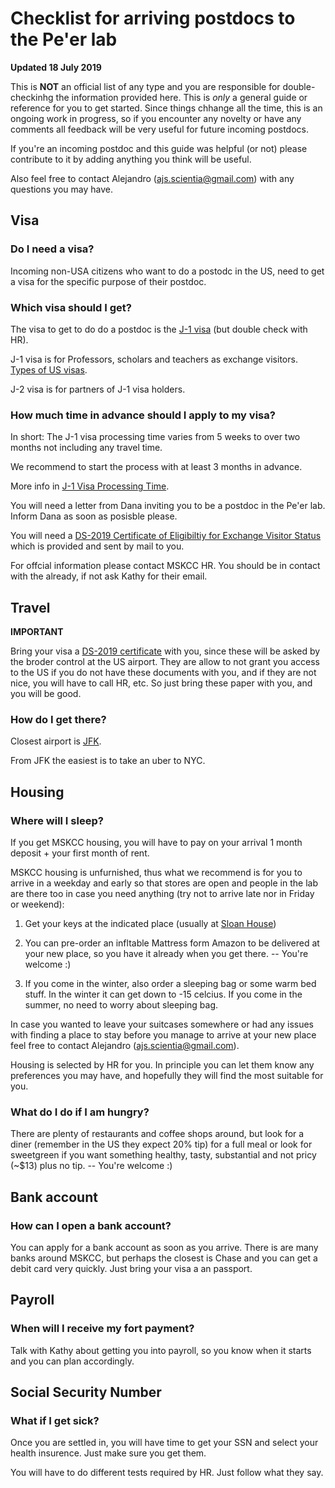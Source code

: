 # Checklist for arriving postdocs to the Pe'er lab

**Updated 18 July 2019**

This is **NOT** an official list of any type and you are responsible for double-checkinhg the information provided here. This is *only* a general guide or reference for you to get started. Since things chhange all the time, this is an ongoing work in progress, so if you encounter any novelty or have any comments all feedback will be very useful for future incoming postdocs.

If you're an incoming postdoc and this guide was helpful (or not) please contribute to it by adding anything you think will be useful.

Also feel free to contact Alejandro (ajs.scientia@gmail.com) with any questions you may have.

## Visa

### Do I need a visa?

Incoming non-USA citizens who want to do a postodc in the US, need to get a visa for the specific purpose of their postdoc.

### Which visa should I get?

The visa to get to do do a postdoc is the [J-1 visa](https://j1visa.state.gov/) (but double check with HR).

J-1 visa is for Professors, scholars and teachers as exchange visitors. [Types of US visas](https://www.bankbazaar.com/visa/types-of-us-visa.html).

J-2 visa is for partners of J-1 visa holders.

### How much time in advance should I apply to my visa?

In short: The J-1 visa processing time varies from 5 weeks to over two months not including any travel time.

We recommend to start the process with at least 3 months in advance.

More info in [J-1 Visa Processing Time](https://www.immi-usa.com/j-1-visa-processing-time/).

You will need a letter from Dana inviting you to be a postdoc in the Pe'er lab. Inform Dana as soon as posisble please.

You will need a [DS-2019 Certificate of Eligibiltiy for Exchange Visitor Status](https://www.cicdgo.com/internships-in-the-usa/ds-2019-form/) which is provided and sent by mail to you.

For offcial information please contact MSKCC HR. You should be in contact with the already, if not ask Kathy for their email.

## Travel

**IMPORTANT**

Bring your visa a [DS-2019 certificate](https://www.cicdgo.com/internships-in-the-usa/ds-2019-form/) with you, since these will be asked by the broder control at the US airport. They are allow to not grant you access to the US if you do not have these documents with you, and if they are not nice, you will have to call HR, etc. So just bring these paper with you, and you will be good.

### How do I get there?

Closest airport is [JFK](https://www.jfkairport.com/).

From JFK the easiest is to take an uber to NYC.

## Housing

### Where will I sleep?

If you get MSKCC housing, you will have to pay on your arrival 1 month deposit + your first month of rent.

MSKCC housing is unfurnished, thus what we recommend is for you to arrive in a weekday and early so that stores are open and people in the lab are there too in case you need anything (try not to arrive late nor in Friday or weekend):

1) Get your keys at the indicated place (usually at [Sloan House](https://www.google.com/search?rlz=1C5CHFA_enUS851US855&tbm=lcl&ei=xbIwXbzbFOua_Qbi0ZOoCQ&q=sloan+house&oq=sloan+house&gs_l=psy-ab.3..0l2j0i10k1j0l3j0i10k1l3j0.2215.3574.0.3664.11.11.0.0.0.0.106.858.9j2.11.0....0...1c.1.64.psy-ab..0.11.857...35i39k1j0i131k1j0i67k1j0i20i263k1.0.LdicIEKvkuk#rlfi=hd:;si:747883077403004333;mv:!1m2!1d40.7653526!2d-73.95662159999999!2m2!1d40.763516200000005!2d-73.9567624!3m12!1m3!1d897.1236976265474!2d-73.956692!3d40.7644344!2m3!1f0!2f0!3f0!3m2!1i4!2i57!4f13.1))

2) You can pre-order an infltable Mattress form Amazon to be delivered at your new place, so you have it already when you get there. -- You're welcome :)

3) If you come in the winter, also order a sleeping bag or some warm bed stuff. In the winter it can get down to -15 celcius. If you come in the summer, no need to worry about sleeping bag.

In case you wanted to leave your suitcases somewhere or had any issues with finding a place to stay before you manage to arrive at your new place feel free to contact Alejandro (ajs.scientia@gmail.com).

Housing is selected by HR for you. In principle you can let them know any preferences you may have, and hopefully they will find the most suitable for you.

### What do I do if I am hungry?

There are plenty of restaurants and coffee shops around, but look for a diner (remember in the US they expect 20% tip) for a full meal or look for sweetgreen if you want something healthy, tasty, substantial and not pricy (~$13) plus no tip. -- You're welcome :) 

## Bank account

### How can I open a bank account?

You can apply for a bank account as soon as you arrive. There is are many banks around MSKCC, but perhaps the closest is Chase and you can get a debit card very quickly. Just bring your visa a an passport.

## Payroll

### When will I receive my fort payment?

Talk with Kathy about getting you into payroll, so you know when it starts and you can plan accordingly.

## Social Security Number

### What if I get sick?

Once you are settled in, you will have time to get your SSN and select your health insurence. Just make sure you get them.

You will have to do different tests required by HR. Just follow what they say.
